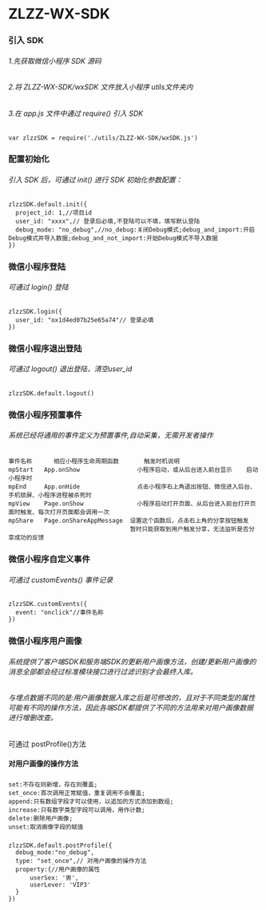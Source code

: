# ZLZZ-WX-SDK

### 引入 SDK
###### 1.先获取微信小程序 SDK 源码 
###### 2.将 ZLZZ-WX-SDK/wxSDK 文件放入小程序 utils文件夹内
###### 3.在 app.js 文件中通过 require() 引入 SDK 
### 
    var zlzzSDK = require('./utils/ZLZZ-WX-SDK/wxSDK.js')
    

### 配置初始化
###### 引入 SDK 后，可通过 init() 进行 SDK 初始化参数配置： 
### 
    zlzzSDK.default.init({    
      project_id: 1,//项目id  
      user_id: "xxxx",// 登录后必填,不登陆可以不填，填写默认登陆  
      debug_mode: "no_debug",//no_debug:关闭Debug模式;debug_and_import:开启Debug模式并导入数据;debug_and_not_import:开始Debug模式不导入数据   
    })
    
### 微信小程序登陆
###### 可通过 login() 登陆
### 
    zlzzSDK.login({    
      user_id: "ox1d4ed07b25e65a74"// 登录必填   
    })

### 微信小程序退出登陆
###### 可通过 logout() 退出登陆，清空user_id
### 
    zlzzSDK.default.logout()


    
### 微信小程序预置事件
###### 系统已经将通用的事件定义为预置事件,自动采集，无需开发者操作
### 
    事件名称	  相应小程序生命周期函数	    触发时机说明
    mpStart	  App.onShow	            小程序启动，或从后台进入前台显示	启动小程序时
    mpEnd	  App.onHide	            点击小程序右上角退出按钮、微信进入后台、手机锁屏、小程序进程被杀死时
    mpView	  Page.onShow	            小程序启动打开页面、从后台进入前台打开页面时触发、每次打开页面都会调用一次
    mpShare	  Page.onShareAppMessage  设置这个函数后，点击右上角的分享按钮触发	
                                      暂时只能获取到用户触发分享，无法监听是否分享成功的反馈 


### 微信小程序自定义事件
###### 可通过 customEvents() 事件记录
### 
    zlzzSDK.customEvents({    
      event: "onclick"//事件名称   
    })

### 微信小程序用户画像
###### 系统提供了客户端SDK和服务端SDK的更新用户画像方法，创建/更新用户画像的消息全部都会经过标准模块接口进行过滤识别才会最终入库。
###### 与埋点数据不同的是:用户画像数据入库之后是可修改的，且对于不同类型的属性可能有不同的操作方法，因此各端SDK都提供了不同的方法用来对用户画像数据进行增删改查。 
可通过 postProfile()方法 <br />  
####  对用户画像的操作方法
###  
    set:不存在则新增，存在则覆盖;
    set_once:首次调用正常赋值，重复调用不会覆盖;
    append:只有数组字段才可以使用，以追加的方式添加到数组;
    increase:只有数字类型字段可以调用，用作计数;
    delete:删除用户画像;
    unset:取消画像字段的赋值
### 
    zlzzSDK.default.postProfile({    
      debug_mode:"no_debug",
      type: "set_once",// 对用户画像的操作方法
      property:{//用户画像的属性
          userSex: '男',
          userLever: 'VIP3'
      }
    })
